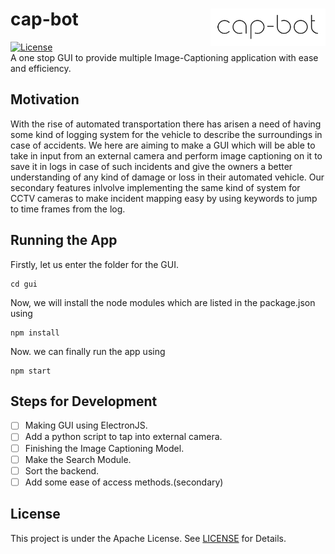 # cap-bot <img align="right" height="60" src="gui/assets/logo.png">
 [![License](https://img.shields.io/badge/License-Apache%202.0-blue.svg)](https://opensource.org/licenses/Apache-2.0) <br/>
A one stop GUI to provide multiple Image-Captioning application with ease and efficiency.
## Motivation
With the rise of automated transportation there has arisen a need of having some kind of logging system for the vehicle to describe the surroundings in case of accidents. We here are aiming to make a GUI which will be able to take in input from an external camera and perform image captioning on it to save it in logs in case of such incidents and give the owners a better understanding of any kind of damage or loss in their automated vehicle. 
Our secondary features inlvolve implementing the same kind of system for CCTV cameras to make incident mapping easy by using keywords to jump to time frames from the log.
## Running the App
Firstly, let us enter the folder for the GUI.
```
cd gui
```
Now, we will install the node modules which are listed in the package.json using
```
npm install
```
Now. we can finally run the app using
```
npm start
```

## Steps for Development
- [ ] Making GUI using ElectronJS.
- [ ] Add a python script to tap into external camera.
- [ ] Finishing the Image Captioning Model.
- [ ] Make the Search Module.
- [ ] Sort the backend.
- [ ] Add some ease of access methods.(secondary)
## License 
This project is under the Apache License. See [LICENSE](LICENSE) for Details.
